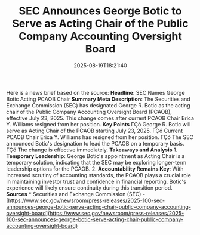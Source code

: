 ﻿---
title: "  SEC Announces George Botic to Serve as Acting Chair of the Public Company Accounting Oversight Board
"
date: "2025-08-19T18:21:40"
category: "Markets"
summary: ""
slug: "  sec announces george botic to serve as acting chair of the"
source_urls:
  - "https://www.sec.gov/newsroom/press-releases/2025-100-sec-announces-george-botic-serve-acting-chair-public-company-accounting-oversight-board"
seo:
  title: "  SEC Announces George Botic to Serve as Acting Chair of the Public Company Accounting Oversight Board
 | Hash n Hedge"
  description: ""
  keywords: ["news", "markets", "brief"]
---
Here is a news brief based on the source:  **Headline**: SEC Names George Botic Acting PCAOB Chair  **Summary Meta Description**: The Securities and Exchange Commission (SEC) has designated George R. Botic as the acting chair of the Public Company Accounting Oversight Board (PCAOB), effective July 23, 2025. This change comes after current PCAOB Chair Erica Y. Williams resigned from her position.  **Key Points**  ΓÇó George R. Botic will serve as Acting Chair of the PCAOB starting July 23, 2025. ΓÇó Current PCAOB Chair Erica Y. Williams has resigned from her position. ΓÇó The SEC announced Botic's designation to lead the PCAOB on a temporary basis. ΓÇó The change is effective immediately.  **Takeaways and Analysis**  1. **Temporary Leadership**: George Botic's appointment as Acting Chair is a temporary solution, indicating that the SEC may be exploring longer-term leadership options for the PCAOB. 2. **Accountability Remains Key**: With increased scrutiny of accounting standards, the PCAOB plays a crucial role in maintaining investor trust and confidence in financial reporting. Botic's experience will likely ensure continuity during this transition period.  **Sources**  * Securities and Exchange Commission (SEC) - [https://www.sec.gov/newsroom/press-releases/2025-100-sec-announces-george-botic-serve-acting-chair-public-company-accounting-oversight-board](https://www.sec.gov/newsroom/press-releases/2025-100-sec-announces-george-botic-serve-acting-chair-public-company-accounting-oversight-board) 
